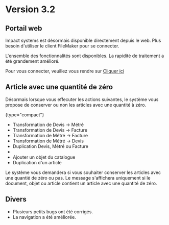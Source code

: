 # Version 3.2

## Portail web

Impact systems est désormais disponible directement depuis le web. 
Plus besoin d'utiliser le client FileMaker pour se connecter.

L'ensemble des fonctionnalités sont disponibles. La rapidité de traitement a été grandement amélioré.

Pour vous connecter, veuillez vous rendre sur [Cliquer ici](https://fms5.bm-s.ch/fmi/webd)

## Article avec une quantité de zéro

Désormais lorsque vous effecuter les actions suivantes, le système vous propose de conserver ou non les articles avec une quantité à zéro.

{type="compact"}
- Transformation de Devis -> Métré
- Transformation de Devis -> Facture
- Transformation de Métré -> Facture
- Transformation de Métré -> Devis
- Duplication Devis, Métré ou Facture
- 
- Ajouter un objet du catalogue
- Duplication d'un article

Le système vous demandera si vous souhaiter conserver les articles avec une quantié de zéro ou pas. Le message s'affichera uniquement
si le document, objet ou article contient un article avec une quantité de zéro.

## Divers

- Plusieurs petits bugs ont été corrigés.
- La navigation a été améliorée.